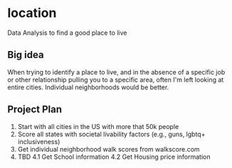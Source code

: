 # location
Data Analysis to find a good place to live


## Big idea

When trying to identify a place to live, and in the absence of a specific job or other relationship pulling you to a specific area, often I'm left looking at entire cities. Individual neighborhoods would be better.

## Project Plan

1. Start with all cities in the US with more that 50k people
2. Score all states with societal livability factors (e.g., guns, lgbtq+ inclusiveness)
3. Get individual neighborhood walk scores from walkscore.com
4. TBD
  4.1 Get School information
  4.2 Get Housing price information
  
